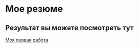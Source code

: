 # Мое резюме

## Результат вы можете посмотреть тут

[Моя первая работа ](https://yuliatemi.github.io/resume/)

